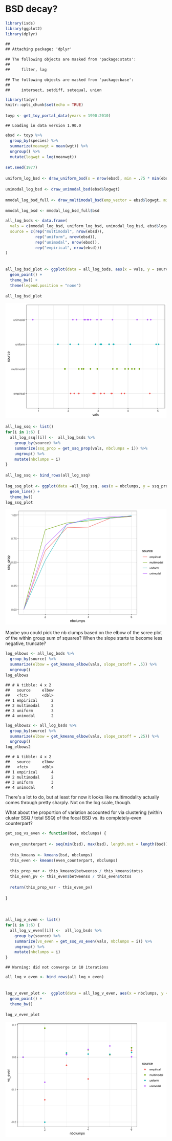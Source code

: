 BSD decay?
================

``` r
library(isds)
library(ggplot2)
library(dplyr)
```

    ## 
    ## Attaching package: 'dplyr'

    ## The following objects are masked from 'package:stats':
    ## 
    ##     filter, lag

    ## The following objects are masked from 'package:base':
    ## 
    ##     intersect, setdiff, setequal, union

``` r
library(tidyr)
knitr::opts_chunk$set(echo = TRUE)

toyp <- get_toy_portal_data(years = 1990:2010)
```

    ## Loading in data version 1.90.0

``` r
ebsd <- toyp %>%
  group_by(species) %>%
  summarize(meanwgt = mean(wgt)) %>%
  ungroup() %>%
  mutate(logwgt = log(meanwgt))

set.seed(1977)

uniform_log_bsd <- draw_uniform_bsd(s = nrow(ebsd), min = .75 * min(ebsd$logwgt), max = 1.1 *max(ebsd$logwgt))

unimodal_log_bsd <- draw_unimodal_bsd(ebsd$logwgt)

mmodal_log_bsd_full <- draw_multimodal_bsd(emp_vector = ebsd$logwgt, min_sd_coeff = .5, max_sd_coeff = .5)

mmodal_log_bsd <- mmodal_log_bsd_full$bsd
```

``` r
all_log_bsds <- data.frame(
  vals = c(mmodal_log_bsd, uniform_log_bsd, unimodal_log_bsd, ebsd$logwgt),
  source = c(rep("multimodal", nrow(ebsd)),
             rep("uniform", nrow(ebsd)), 
             rep("unimodal", nrow(ebsd)),
             rep("empirical", nrow(ebsd)))
)


all_log_bsd_plot <- ggplot(data = all_log_bsds, aes(x = vals, y = source, color = source)) +
  geom_point() +
  theme_bw() +
  theme(legend.position = "none")

all_log_bsd_plot
```

![](bsd_decay_files/figure-markdown_github/visualize-1.png)

``` r
all_log_ssq <- list() 
for(i in 1:6) {
  all_log_ssq[[i]] <-  all_log_bsds %>%
    group_by(source) %>%
    summarize(ssq_prop = get_ssq_prop(vals, nbclumps = i)) %>%
    ungroup() %>%
    mutate(nbclumps = i)
}

all_log_ssq <- bind_rows(all_log_ssq)

log_ssq_plot <- ggplot(data =all_log_ssq, aes(x = nbclumps, y = ssq_prop, color = source)) + 
  geom_line() +
  theme_bw()
log_ssq_plot
```

![](bsd_decay_files/figure-markdown_github/playing%20with%20kmeans-1.png)

Maybe you could pick the nb clumps based on the elbow of the scree plot of the within group sum of squares? When the slope starts to become less negative, truncate?

``` r
log_elbows <- all_log_bsds %>%
  group_by(source) %>%
  summarize(elbow = get_kmeans_elbow(vals, slope_cutoff = .5)) %>%
  ungroup()
log_elbows
```

    ## # A tibble: 4 x 2
    ##   source     elbow
    ##   <fct>      <dbl>
    ## 1 empirical      2
    ## 2 multimodal     2
    ## 3 uniform        3
    ## 4 unimodal       2

``` r
log_elbows2 <- all_log_bsds %>%
  group_by(source) %>%
  summarize(elbow = get_kmeans_elbow(vals, slope_cutoff = .25)) %>%
  ungroup()
log_elbows2
```

    ## # A tibble: 4 x 2
    ##   source     elbow
    ##   <fct>      <dbl>
    ## 1 empirical      4
    ## 2 multimodal     2
    ## 3 uniform        3
    ## 4 unimodal       4

There's a lot to do, but at least for now it looks like multimodality actually comes through pretty sharply. Not on the log scale, though.

What about the proportion of variation accounted for via clustering (within cluster SSQ / total SSQ) of the focal BSD vs. its completely-even counterpart?

``` r
get_ssq_vs_even <- function(bsd, nbclumps) {
  
  even_counterpart <- seq(min(bsd), max(bsd), length.out = length(bsd))
  
  this_kmeans <- kmeans(bsd, nbclumps)
  this_even <- kmeans(even_counterpart, nbclumps)
  
  this_prop_var <- this_kmeans$betweenss / this_kmeans$totss
  this_even_pv <- this_even$betweenss / this_even$totss
  
  return(this_prop_var - this_even_pv)
  
}



all_log_v_even <- list() 
for(i in 1:6) {
  all_log_v_even[[i]] <-  all_log_bsds %>%
    group_by(source) %>%
    summarize(vs_even = get_ssq_vs_even(vals, nbclumps = i)) %>%
    ungroup() %>%
    mutate(nbclumps = i)
}
```

    ## Warning: did not converge in 10 iterations

``` r
all_log_v_even <- bind_rows(all_log_v_even)


log_v_even_plot <-  ggplot(data = all_log_v_even, aes(x = nbclumps, y = vs_even, color = source)) +
  geom_point() +
  theme_bw() 

log_v_even_plot
```

![](bsd_decay_files/figure-markdown_github/versus%20even-1.png)

